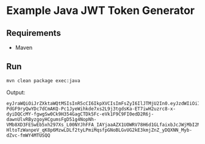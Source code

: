 # Example Java JWT Token Generator

## Requirements
* Maven

##  Run
```bash
mvn clean package exec:java
```

Output:
``` 
eyJraWQiOiJrZXktaWQtMSIsInR5cCI6IkpXVCIsImFsZyI6IlJTMjU2In0.eyJzdWIiOiIxMjM0NTY3ODkwIiwibmFtZSI6IkpvaG4gRG9lIiwiYWRtaW4iOnRydWV9.nZsq2geHHnT_7d-PdGF9ryQwYDc7dCmAKQ-Pc1JyeWihkde7xs2L9j3tgdsKa-ET7iwH2uzrc8-x-dyiDQCcMY-fgwgSw0Ck9H354GagCTDk5Fc-eVk1F9C9FI0edD2R6j-dawnUlvRByzgoyHCgumsFgD51g4NopNh-VMb8XD3FESwEb5xh297Xs_L00NYJhFFA_IAYjaaAZX1UOWRV78H6d1GLfaixbJcJWjMbI2MENAUee_PseWKt9TfB1ZJoB-HltoTzWanpeV_qK8p6MzwLDLf2tyLPmiMqsfpGNoBLGvUG2kE3kmjZnZ_yDQXNN_Myb-dZvc-fmWY4MTUSQQ
```